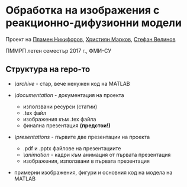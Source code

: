 # Обработка на изображения с реакционно-дифузионни модели

Проект на [Пламен Никифоров](https://github.com/PlamenNikiforov), [Християн Марков](https://github.com/hristiyanmarkov), [Стефан Велинов](https://github.com/StefanVelinov)

ПММРП летен семестър 2017 г., ФМИ-СУ

## Структура на repo-то

* _\archive_ - стар, вече ненужен код на MATLAB

* _\documentation_ - документация на проекта
  * използвани ресурси (статии)
  * .tex файл
  * изображения към .tex файла
  * финална презентация **(предстои!)**

* _\presentations_ - първите две презентации на проекта
  * .pdf и .pptx файлове на презентациите
  * _\animation_ - кадри към анимация от първата презентация
  * изображения, използвани в първата презентация
  
* примерни изображения, фигури и основния код на модела на MATLAB

